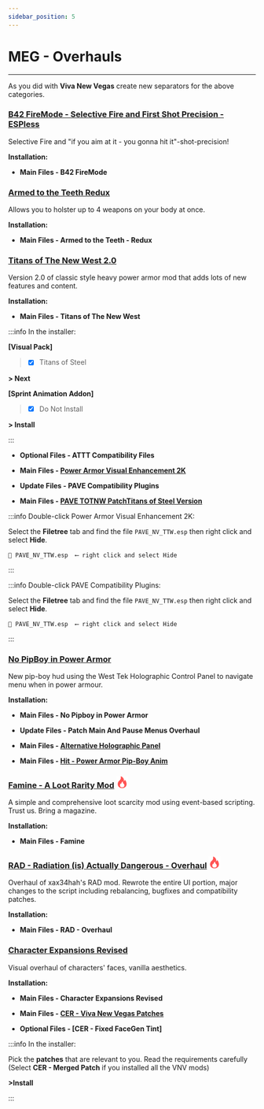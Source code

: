 ```yaml
---
sidebar_position: 5
---
```


# MEG - Overhauls

---

As you did with **Viva New Vegas** create new separators for the above categories.

### [B42 FireMode - Selective Fire and First Shot Precision - ESPless](https://www.nexusmods.com/newvegas/mods/82576)

Selective Fire and "if you aim at it - you gonna hit it"-shot-precision!

**Installation:**

- **Main Files - B42 FireMode**


### [Armed to the Teeth Redux](https://www.nexusmods.com/newvegas/mods/74936)

Allows you to holster up to 4 weapons on your body at once.

**Installation:**

- **Main Files - Armed to the Teeth - Redux**


### [Titans of The New West 2.0](https://www.nexusmods.com/newvegas/mods/78688)

Version 2.0 of classic style heavy power armor mod that adds lots of new features and content.

**Installation:**

- **Main Files - Titans of The New West**

:::info In the installer:

**[Visual Pack]**

> - [x] Titans of Steel

**> Next**

**[Sprint Animation Addon]**

> - [x] Do Not Install

**> Install**

:::

- **Optional Files - ATTT Compatibility Files**

- **Main Files - [Power Armor Visual Enhancement 2K](https://www.nexusmods.com/newvegas/mods/74786?tab=files)**

- **Update Files - PAVE Compatibility Plugins**

- **Main Files - [PAVE TOTNW PatchTitans of Steel Version](https://www.nexusmods.com/newvegas/mods/74174?tab=files)**

:::info Double-click Power Armor Visual Enhancement 2K:

Select the **Filetree** tab and find the file `PAVE_NV_TTW.esp` then right click and select **Hide**.

```
📄 PAVE_NV_TTW.esp  ⟵ right click and select Hide
```

:::

:::info Double-click PAVE Compatibility Plugins:

Select the **Filetree** tab and find the file `PAVE_NV_TTW.esp` then right click and select **Hide**.

```
📄 PAVE_NV_TTW.esp  ⟵ right click and select Hide
```

:::


### [No PipBoy in Power Armor](https://www.nexusmods.com/newvegas/mods/66916)

New pip-boy hud using the West Tek Holographic Control Panel to navigate menu when in power armour.

**Installation:**

- **Main Files - No Pipboy in Power Armor**

- **Update Files - Patch Main And Pause Menus Overhaul**

- **Main Files - [Alternative Holographic Panel](https://www.nexusmods.com/newvegas/mods/82636?tab=files)**

- **Main Files - [Hit - Power Armor Pip-Boy Anim](https://www.nexusmods.com/newvegas/mods/84046?tab=files)**


### [Famine - A Loot Rarity Mod](https://www.nexusmods.com/newvegas/mods/74985) ![](../static/img/Difficulty.png)

A simple and comprehensive loot scarcity mod using event-based scripting. Trust us. Bring a magazine.

**Installation:**

- **Main Files - Famine**


### [RAD - Radiation (is) Actually Dangerous - Overhaul](https://www.nexusmods.com/newvegas/mods/71541)  ![](../static/img/Difficulty.png)

Overhaul of xax34hah's RAD mod. Rewrote the entire UI portion, major changes to the script including rebalancing, bugfixes and compatibility patches.

**Installation:**

- **Main Files - RAD - Overhaul**


### [Character Expansions Revised](https://www.nexusmods.com/newvegas/mods/64862)

Visual overhaul of characters' faces, vanilla aesthetics.

**Installation:**

- **Main Files - Character Expansions Revised**

- **Main Files - [CER - Viva New Vegas Patches](https://www.nexusmods.com/newvegas/mods/84667?tab=files)**

- **Optional Files - [CER - Fixed FaceGen Tint]**

:::info In the installer:

Pick the **patches** that are relevant to you. Read the requirements carefully (Select **CER - Merged Patch** if you installed all the VNV mods)

**>Install**

:::

